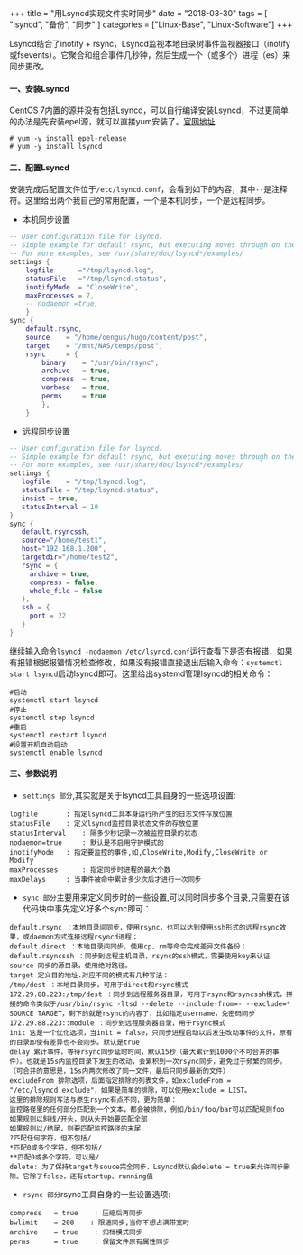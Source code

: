 +++
title = "用Lsyncd实现文件实时同步"
date = "2018-03-30"
tags = [ "lsyncd", "备份", "同步" ]
categories = ["Linux-Base", "Linux-Software"]
+++

Lsyncd结合了inotify + rsync，Lsyncd监视本地目录树事件监视器接口（inotify或fsevents）。它聚合和组合事件几秒钟，然后生成一个（或多个）进程（es）来同步更改。

#### 一、安装Lsyncd

CentOS 7内置的源并没有包括Lsyncd，可以自行编译安装Lsyncd，不过更简单的办法是先安装epel源，就可以直接yum安装了。[官网地址](https://axkibe.github.io/lsyncd/)

```shell
# yum -y install epel-release
# yum -y install lsyncd
```

#### 二、配置Lsyncd

安装完成后配置文件位于`/etc/lsyncd.conf`，会看到如下的内容，其中`--`是注释符。这里给出两个我自己的常用配置，一个是本机同步，一个是远程同步。

- 本机同步设置

```lua
-- User configuration file for lsyncd.
-- Simple example for default rsync, but executing moves through on the target.
-- For more examples, see /usr/share/doc/lsyncd*/examples/
settings {
    logfile      ="/tmp/lsyncd.log",
    statusFile   ="/tmp/lsyncd.status",
    inotifyMode  = "CloseWrite",
    maxProcesses = 7,
    -- nodaemon =true,
    }
sync {
    default.rsync,
    source    = "/home/oengus/hugo/content/post",
    target    = "/mnt/NAS/temps/post",
    rsync     = {
        binary    = "/usr/bin/rsync",
        archive   = true,
        compress  = true,
        verbose   = true,
        perms     = true
        },
    }
```

- 远程同步设置

```lua
-- User configuration file for lsyncd.
-- Simple example for default rsync, but executing moves through on the target.
-- For more examples, see /usr/share/doc/lsyncd*/examples/
settings {
   logfile    = "/tmp/lsyncd.log",
   statusFile = "/tmp/lsyncd.status",
   insist = true,
   statusInterval = 10
}
sync {
   default.rsyncssh,
   source="/home/test1",
   host="192.168.1.200",
   targetdir="/home/test2",
   rsync = {
     archive = true,
     compress = false,
     whole_file = false
   },
   ssh = {
     port = 22
   }
}
```

继续输入命令`lsyncd -nodaemon /etc/lsyncd.conf`运行查看下是否有报错，如果有报错根据报错情况检查修改，如果没有报错直接退出后输入命令：`systemctl start lsyncd`启动lsyncd即可。这里给出systemd管理lsyncd的相关命令：

```shell
#启动
systemctl start lsyncd
#停止
systemctl stop lsyncd
#重启
systemctl restart lsyncd
#设置开机自动启动
systemctl enable lsyncd
```

#### 三、参数说明

- `settings 部分`,其实就是关于lsyncd工具自身的一些选项设置:

```shell
logfile 	  : 指定lsyncd工具本身运行所产生的日志文件存放位置
statusFile	  : 定义lsyncd监控目录状态文件的存放位置
statusInterval	  : 隔多少秒记录一次被监控目录的状态
nodaemon=true 	  : 默认是不启用守护模式的
inotifyMode	  : 指定要监控的事件,如,CloseWrite,Modify,CloseWrite or Modify
maxProcesses  	  : 指定同步时进程的最大个数
maxDelays	  : 当事件被命中累计多少次后才进行一次同步
```

- `sync 部分`主要用来定义同步时的一些设置,可以同时同步多个目录,只需要在该代码块中事先定义好多个sync即可：

```shell
default.rsync ：本地目录间同步，使用rsync，也可以达到使用ssh形式的远程rsync效果，或daemon方式连接远程rsyncd进程；
default.direct ：本地目录间同步，使用cp、rm等命令完成差异文件备份；
default.rsyncssh ：同步到远程主机目录，rsync的ssh模式，需要使用key来认证
source 同步的源目录，使用绝对路径。
target 定义目的地址.对应不同的模式有几种写法：
/tmp/dest ：本地目录同步，可用于direct和rsync模式
172.29.88.223:/tmp/dest ：同步到远程服务器目录，可用于rsync和rsyncssh模式，拼接的命令类似于/usr/bin/rsync -ltsd --delete --include-from=- --exclude=* SOURCE TARGET，剩下的就是rsync的内容了，比如指定username，免密码同步
172.29.88.223::module ：同步到远程服务器目录，用于rsync模式
init 这是一个优化选项，当init = false，只同步进程启动以后发生改动事件的文件，原有的目录即使有差异也不会同步。默认是true
delay 累计事件，等待rsync同步延时时间，默认15秒（最大累计到1000个不可合并的事件）。也就是15s内监控目录下发生的改动，会累积到一次rsync同步，避免过于频繁的同步。（可合并的意思是，15s内两次修改了同一文件，最后只同步最新的文件）
excludeFrom 排除选项，后面指定排除的列表文件，如excludeFrom = "/etc/lsyncd.exclude"，如果是简单的排除，可以使用exclude = LIST。
这里的排除规则写法与原生rsync有点不同，更为简单：
监控路径里的任何部分匹配到一个文本，都会被排除，例如/bin/foo/bar可以匹配规则foo
如果规则以斜线/开头，则从头开始要匹配全部
如果规则以/结尾，则要匹配监控路径的末尾
?匹配任何字符，但不包括/
*匹配0或多个字符，但不包括/
**匹配0或多个字符，可以是/
delete: 为了保持target与souce完全同步，Lsyncd默认会delete = true来允许同步删除。它除了false，还有startup、running值
```

- `rsync 部分`rsync工具自身的一些设置选项:

```shell
compress   = true    : 压缩后再同步
bwlimit	   = 200    : 限速同步,当你不想占满带宽时
archive	   = true    : 归档模式同步
perms      = true    : 保留文件原有属性同步
```


